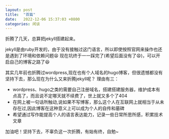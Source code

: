 ```yaml
---
layout: post
title:  "首篇"
date:   2022-12-06 15:37:03 +0800
categories: 闲谈
---
```

折腾了几天，总算把jekyll搭建起来。

jekyll是由ruby开发的，由于没有接触过这门语言，所以即使按照官网来操作也还是遇到了环境和依赖问题:tired_face:
现在坑终于一一踩完了(希望后面没有了:weary:)，可以开启自己的博客之路了:laughing:

其实几年前也折腾过wordpress,现在也有个人域名的hugo博客，但很遗憾都没有坚持下去，那么现在为什么又来折腾jekyll呢？
理由有三：
- wordpress、hugo之类的需要自己注册域名，搭建搭建服务器，维护成本有点高了，而且说不定哪天就不续费了，世上就又多个了404
- 在网上被一句话所触动,说如果不写博客，那么这个人在互联网上就相当于从未存在过,因此博客在这种意义上可以成为个人的自传和墓碑
- 希望通过写作能提高个人的语言表达能力，记录一些日常所思所感，积累技术文章

加油吧！坚持下去，不辜负这一次折腾，有始有终，自勉~